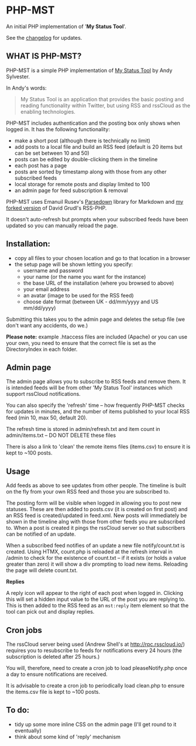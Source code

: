 # PHP-MST

An initial PHP implementation of '**My Status Tool**'.

See the [changelog](https://github.com/colin-walker/PHP-MST/blob/main/changelog.md) for updates.

## WHAT IS PHP-MST?

PHP-MST is a simple PHP implementation of [My Status Tool](https://github.com/andysylvester/MyStatusToolDemo) by Andy Sylvester.

In Andy's words:

> My Status Tool is an application that provides the basic posting and reading functionality within Twitter, but using RSS and rssCloud as the enabling technologies.

PHP-MST includes authentication and the posting box only shows when logged in. It has the following functionality:

- make a short post (although there is technically no limit)
- add posts to a local file and build an RSS feed (default is 20 items but can be set between 10 and 50)
- posts can be edited by double-clicking them in the timeline
- each post has a page
- posts are sorted by timestamp along with those from any other subscribed feeds
- local storage for remote posts and display limited to 100 
- an admin page for feed subscription & removal

PHP-MST uses Emanuil Rusev's [Parsedown](https://github.com/erusev/parsedown) library for Markdown and [my forked version](https://github.com/colin-walker/rss-php) of David Grudl's RSS-PHP.

It doesn't auto-refresh but prompts when your subscribed feeds have been updated so you can manually reload the page.

## Installation:

- copy all files to your chosen location and go to that location in a browser
- the setup page will be shown letting you specify:
    - username and password
    - your name (or the name you want for the instance)
    - the base URL of the installation (where you browsed to above)
    - your email address
    - an avatar (image to be used for the RSS feed)
    - choose date format (between UK - dd/mm/yyyy and US mm/dd/yyyy)
    
Submitting this takes you to the admin page and deletes the setup file (we don't want any accidents, do we.)

**Please note:** example .htaccess files are included (Apache) or you can use your own, you need to ensure that the correct file is set as the DirectoryIndex in each folder.

## Admin page

The admin page allows you to subscribe to RSS feeds and remove them. It is intended feeds will be from other 'My Status Tool' instances which support rssCloud notifications.

You can also specify the 'refresh' time – how frequently PHP-MST checks for updates in minutes, and the number of items published to your local RSS feed (min 10, max 50, default 20).

The refresh time is stored in admin/refresh.txt and item count in admin/items.txt – DO NOT DELETE these files

There is also a link to 'clean' the remote items files (items.csv) to ensure it is kept to ~100 posts.

## Usage

Add feeds as above to see updates from other people. The timeline is built on the fly from your own RSS feed and those you are subscribed to.

The posting form will be visible when logged in allowing you to post new statuses. These are then added to posts.csv (it is created on first post) and an RSS feed is created/updated in feed.xml. New posts will immediately be shown in the timeline alng with those from other feeds you are subscribed to. When a post is created it pings the rssCloud server so that subscribers can be notified of an update.

When a subscribed feed notifies of an update a new file notify/count.txt is created. Using HTMX, count.php is reloaded at the refresh interval in /admin to check for the existence of count.txt – if it exists (or holds a value greater than zero) it will show a div prompting to load new items. Reloading the page will delete count.txt.

**Replies**

A reply icon will appear to the right of each post when logged in. Clicking this will set a hidden input value to the URL of the post you are replying to. This is then added to the RSS feed as an `mst:reply` item element so that the tool can pick out and display replies.

## Cron jobs

The rssCloud server being used (Andrew Shell's at http://rpc.rsscloud.io/) requires you to resubscribe to feeds for notifications every 24 hours (the subscription is deleted after 25 hours.)

You will, therefore, need to create a cron job to load pleaseNotify.php once a day to ensure notifications are received.

It is advisable to create a cron job to periodically load clean.php to ensure the items.csv file is kept to ~100 posts.

## To do:

- tidy up some more inline CSS on the admin page (I'll get round to it eventually)
- think about some kind of 'reply' mechanism
